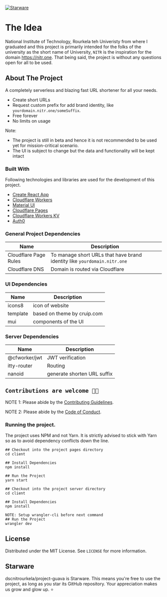 [![Starware](https://img.shields.io/badge/Starware-⭐-black?labelColor=f9b00d)](https://github.com/zepfietje/starware)

# The Idea
National Institute of Technology, Rourkela teh Univeristy from where I graduated and this project is primarily intended for the folks of the university as the short name of University, `NITR` is the inspiration for the domain https://nitr.one. That being said, the project is without any questions open for all to be used. 

## About The Project

A completely serverless and blazing fast URL shortener for all your needs.

- Create short URLs
- Request custom prefix for add brand identity, like `yourdomain.nitr.one/someSuffix`.
- Free forever
- No limits on usage

Note:

- The project is still in beta and hence it is not recommended to be used yet for mission-critical scenario. 
- The UI is subject to change but the data and functionality will be kept intact


### Built With

Following technologies and libraries are used for the development of this
project.

- [Create React App](https://create-react-app.dev/)
- [Cloudflare Workers](https://workers.cloudflare.com/)
- [Material UI](https://mui.com/)
- [Cloudflare Pages](https://pages.cloudflare.com/)
- [Cloudflare Workers KV](https://developers.cloudflare.com/workers/learning/how-kv-works)
- [Auth0](https://a0.to/signup-for-auth0)

### General Project Dependencies
| Name  | Description  |   
|---|---|
| Cloudflare Page Rules  | To manage short URLs that have brand identity like `yourdomain.nitr.one`  |   
| Cloudflare DNS  | Domain is routed via Cloudflare   |  

### UI Dependencies
| Name  | Description  |   
|---|---|
| icons8  | icon of website  |   
| template  | based on theme by cruip.com   |  
| mui  | components of the UI  | 

### Server Dependencies
| Name  | Description  |   
|---|---|
| @cfworker/jwt  | JWT verification  |   
| itty-router  | Routing   |  
| nanoid  | generate shorten URL suffix  | 


## `Contributions are welcome 🎉🎉`

NOTE 1: Please abide by the [Contributing Guidelines](https://github.com/DesignrKnight/quantum/blob/main/CONTRIBUTING.md).

NOTE 2: Please abide by the [Code of Conduct](https://github.com/DesignrKnight/quantum/blob/main/CODE_OF_CONDUCT.md).


### Running the project.

The project uses NPM and not Yarn. It is strictly advised to stick with Yarn so as to avoid dependency conflicts down the line.

```
## Checkout into the project pages directory
cd client

## Install Dependencies
npm install

## Run the Project
yarn start

```

```
## Checkout into the project server directory
cd client

## Install Dependencies
npm install

NOTE: Setup wrangler-cli before next command
## Run the Project
wrangler dev

```

## License

Distributed under the MIT License. See `LICENSE` for more information.

## Starware

dscnitrourkela/project-guava is Starware.
This means you're free to use the project, as long as you star its GitHub repository.
Your appreciation makes us grow and glow up. ⭐
